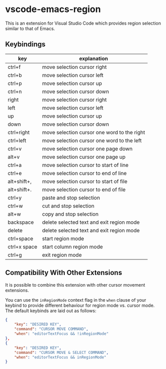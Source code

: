 # vscode-emacs-region
This is an extension for Visual Studio Code which provides region selection similar to that of Emacs.

## Keybindings
|key|explanation|
|---|-----------|
|ctrl+f|move selection cursor right|
|ctrl+b|move selection cursor left|
|ctrl+p|move selection cursor up|
|ctrl+n|move selection cursor down|
|right|move selection cursor right|
|left|move selection cursor left|
|up|move selection cursor up|
|down|move selection cursor down|
|ctrl+right|move selection cursor one word to the right|
|ctrl+left|move selection cursor one word to the left|
|ctrl+v|move selection cursor one page down|
|alt+v|move selection cursor one page up|
|ctrl+a|move selection cursor to start of line|
|ctrl+e|move selection cursor to end of line|
|alt+shift+,|move selection cursor to start of file|
|alt+shift+.|move selection cursor to end of file|
|ctrl+y|paste and stop selection|
|ctrl+w|cut and stop selection|
|alt+w|copy and stop selection|
|backspace|delete selected text and exit region mode|
|delete|delete selected text and exit region mode|
|ctrl+space|start region mode|
|ctrl+x space|start column region mode|
|ctrl+g|exit region mode|

## Compatibility With Other Extensions

It is possible to combine this extension with other cursor movement extensions.

You can use the `inRegionMode` context flag in the `when` clause of your keybind to provide different behaviour for region mode vs. cursor mode. The default keybinds are laid out as follows:

```json
{
    "key": "DESIRED KEY",
    "command": "CURSOR MOVE COMMAND",
    "when": "editorTextFocus && !inRegionMode"
},
{
    "key": "DESIRED KEY",
    "command": "CURSOR MOVE & SELECT COMMAND",
    "when": "editorTextFocus && inRegionMode"
}
```
